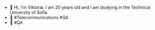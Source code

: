 - 👋 Hi, I’m Viktoria, I am 20 years old and I am studying in the Technical University of Sofia
- 👀 #Telecommunications #QA
- 🌱 #QA

<!---
vukyarska/vukyarska is a ✨ special ✨ repository because its `README.md` (this file) appears on your GitHub profile.
You can click the Preview link to take a look at your changes.
--->
